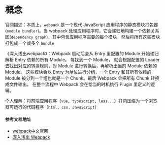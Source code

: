 # 概念

官网描述：本质上，`webpack` 是一个现代 JavaScript 应用程序的静态模块打包器(`module bundler`)。当 webpack 处理应用程序时，它会递归地构建一个依赖关系图(`dependency graph`)，其中包含应用程序需要的每个模块，然后将所有这些模块打包成一个或多个 `bundle`

《深入浅出webpack》：Webpack 启动后会从 Entry 里配置的 Module 开始递归解析 Entry 依赖的所有 Module。 每找到一个 Module， 就会根据配置的 Loader 去找出对应的转换规则，对 Module 进行转换后，再解析出当前 Module 依赖的 Module。 这些模块会以 Entry 为单位进行分组，一个 Entry 和其所有依赖的 Module 被分到一个组也就是一个 Chunk。最后 Webpack 会把所有 Chunk 转换成文件输出。 在整个流程中 Webpack 会在恰当的时机执行 Plugin 里定义的逻辑。

个人理解：将前端应用程序（`vue, typescript, less...`）打包压缩为一个浏览器可运行的代码程序（`html, css, JavaScript`）

#### 参考文档地址

- [webpack中文官网](https://webpack.docschina.org/)
- [深入浅出 Webpack](http://webpack.wuhaolin.cn/)
